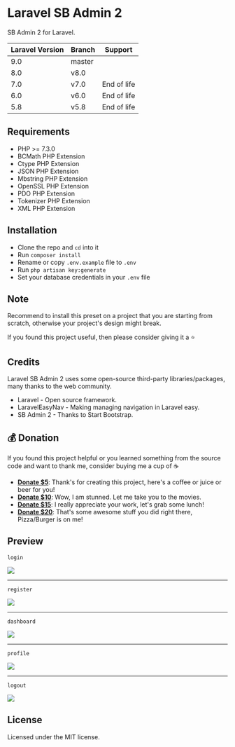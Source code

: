 # Laravel SB Admin 2

SB Admin 2 for Laravel.

| Laravel Version | Branch | Support     |
|-----------------|--------|-------------|
| 9.0             | master |             |
| 8.0             | v8.0   |             |
| 7.0             | v7.0   | End of life |
| 6.0             | v6.0   | End of life |
| 5.8             | v5.8   | End of life |

## Requirements

- PHP >= 7.3.0
- BCMath PHP Extension
- Ctype PHP Extension
- JSON PHP Extension
- Mbstring PHP Extension
- OpenSSL PHP Extension
- PDO PHP Extension
- Tokenizer PHP Extension
- XML PHP Extension

## Installation

- Clone the repo and `cd` into it
- Run `composer install`
- Rename or copy `.env.example` file to `.env`
- Run `php artisan key:generate`
- Set your database credentials in your `.env` file

## Note

Recommend to install this preset on a project that you are starting from scratch, otherwise your project's design might break.

If you found this project useful, then please consider giving it a :star:

## Credits

Laravel SB Admin 2 uses some open-source third-party libraries/packages, many thanks to the web community.

- Laravel - Open source framework.
- LaravelEasyNav - Making managing navigation in Laravel easy.
- SB Admin 2 - Thanks to Start Bootstrap.


## 💰 Donation

If you found this project helpful or you learned something from the source code and want to thank me, consider buying me a cup of :coffee:

* **[Donate $5](https://www.paypal.me/aleckrh/USD5)**: Thank's for creating this project, here's a coffee or juice or beer for you!
* **[Donate $10](https://www.paypal.me/aleckrh/USD10)**: Wow, I am stunned. Let me take you to the movies.
* **[Donate $15](https://www.paypal.me/aleckrh/USD15)**: I really appreciate your work, let's grab some lunch!
* **[Donate $20](https://www.paypal.me/aleckrh/USD20)**: That's some awesome stuff you did right there, Pizza/Burger is on me!


## Preview

`login`

<img src="https://imgur.com/YjGp6Sbl.png">

***

`register`

<img src="https://imgur.com/Wj09cu4l.png">

***

`dashboard`

<img src="https://imgur.com/CrmOfT5l.png">

***

`profile`

<img src="https://imgur.com/5t4eS1rl.png">

***

`logout`

<img src="https://imgur.com/d9JclOYl.png">

## License

Licensed under the MIT license.

